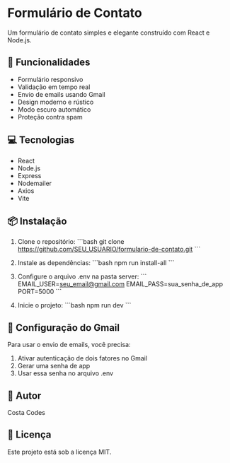 # Formulário de Contato

Um formulário de contato simples e elegante construído com React e Node.js.

## 🚀 Funcionalidades

- Formulário responsivo
- Validação em tempo real
- Envio de emails usando Gmail
- Design moderno e rústico
- Modo escuro automático
- Proteção contra spam

## 💻 Tecnologias

- React
- Node.js
- Express
- Nodemailer
- Axios
- Vite

## 📦 Instalação

1. Clone o repositório:
\`\`\`bash
git clone https://github.com/SEU_USUARIO/formulario-de-contato.git
\`\`\`

2. Instale as dependências:
\`\`\`bash
npm run install-all
\`\`\`

3. Configure o arquivo .env na pasta server:
\`\`\`
EMAIL_USER=seu_email@gmail.com
EMAIL_PASS=sua_senha_de_app
PORT=5000
\`\`\`

4. Inicie o projeto:
\`\`\`bash
npm run dev
\`\`\`

## 🔧 Configuração do Gmail

Para usar o envio de emails, você precisa:
1. Ativar autenticação de dois fatores no Gmail
2. Gerar uma senha de app
3. Usar essa senha no arquivo .env

## 👤 Autor

Costa Codes

## 📝 Licença

Este projeto está sob a licença MIT.
